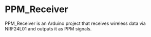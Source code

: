 # PPM_Receiver
PPM_Receiver is an Arduino project that receives wireless data via NRF24L01 and outputs it as PPM signals.
